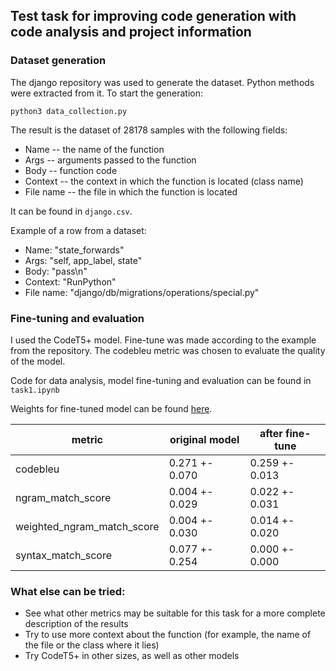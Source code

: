 ## Test task for improving code generation with code analysis and project information

### Dataset generation

The django repository was used to generate the dataset. Python methods were extracted from it.
To start the generation:

`python3 data_collection.py`

The result is the dataset of 28178 samples with the following fields:

- Name -- the name of the function
- Args -- arguments passed to the function
- Body -- function code
- Context -- the context in which the function is located (class name)
- File name -- the file in which the function is located

It can be found in `django.csv`.

Example of a row from a dataset:

- Name: "state_forwards"
- Args: "self, app_label, state"
- Body: "pass\n"
- Context: "RunPython"
- File name: "django/db/migrations/operations/special.py"

### Fine-tuning and evaluation

I used the CodeT5+ model.
Fine-tune was made according to the example from the repository.
The codebleu metric was chosen to evaluate the quality of the model.

Code for data analysis, model fine-tuning and evaluation can be found in `task1.ipynb`

Weights for fine-tuned model can be found [here](https://drive.google.com/file/d/1HtAL1pPVzWpQMnR3_g6ukN7cneBrJJj-/view?usp=sharing).

| **metric**                 | **original model** | **after fine-tune** |
|----------------------------|--------------------|---------------------|
| codebleu                   | 0.271 +- 0.070     | 0.259 +- 0.013      |
| ngram_match_score          | 0.004 +- 0.029     | 0.022 +- 0.031      |
| weighted_ngram_match_score | 0.004 +- 0.030     | 0.014 +- 0.020      |
| syntax_match_score         | 0.077 +- 0.254     | 0.000 +- 0.000      |

### What else can be tried:

- See what other metrics may be suitable for this task for a more complete description of the results
- Try to use more context about the function (for example, the name of the file or the class where it lies)
- Try CodeT5+ in other sizes, as well as other models